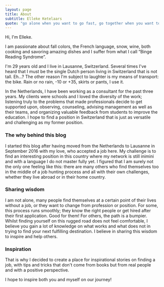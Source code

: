 ```yaml
---
layout: page
title: About
subtitle: Elleke Ketelaars
quote: "go alone when you want to go fast, go together when you want to go further"
---
```


Hi, I'm Elleke.

I am passionate about fall colors, the French language, snow, wine, both cooking and savoring amazing dishes and I suffer from what I call “Binge Reading Syndrome”.

I'm 29 years old and I live in Lausanne, Switzerland. Several times I've heard that I must be the single Dutch person living in Switzerland that is not tall. Eh…? The other reason I'm subject to laughter is my means of transport: the bike. Rain or no rain, -10 or +35, skirts or pants, I use it.

In the Netherlands, I have been working as a consultant for the past three years. My clients were schools and I loved the diversity of the work; listening truly to the problems that made professionals decide to get supported upon, observing, counseling, advising management as well as their teams, and organizing valuable feedback from students to improve the education. I hope to find a position in Switzerland that is just as versatile and challenging as my former position.

### The why behind this blog

I started this blog after having moved from the Netherlands to Lausanne in September 2016 with my love, who accepted a job here.  My challenge is to find an interesting position in this country where my network is still inimini and with a language I do not master fully yet. I figured that I am surely not the only one feeling like this: there are many others who find themselves too in the middle of a job hunting process and all with their own challenges, whether they live abroad or in their home country.

### Sharing wisdom

I am not alone, many people find themselves at a certain point of their lives without a job, or they want to change from profession or position. For some, this process runs smoothly; they know the right people or get hired after their first application. Good for them! For others, the path is a bumpier. Whilst finding yourself on this rugged road does not feel comfortable, I believe you gain a lot of knowledge on what works and what does not in trying to find your next fulfilling destination. I believe in sharing this wisdom to inspire and help others.

### Inspiration

That is why I decided to create a place for inspirational stories on finding a job, with tips and tricks that don't come from books but from real people and with a positive perspective.

I hope to inspire both you and myself on our journey!